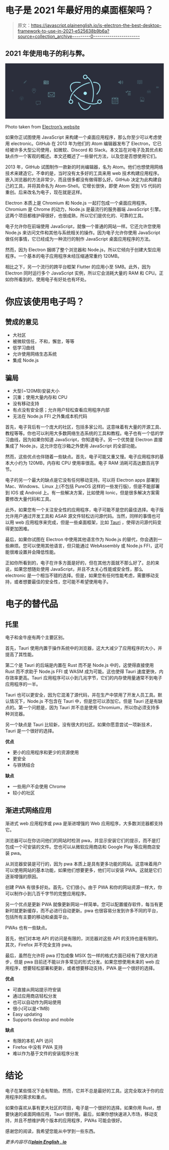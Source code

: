 # 电子是 2021 年最好用的桌面框架吗？

> 原文：<https://javascript.plainenglish.io/is-electron-the-best-desktop-framework-to-use-in-2021-e525638b9b6a?source=collection_archive---------0----------------------->

## 2021 年使用电子的利与弊。

![](img/bfc08a3bf50a6350e4c161b7e02be52a.png)

Photo taken from [Electron’s website](https://github.com/electron/electronjs.org)

如果你正试图使用 JavaScript 来构建一个桌面应用程序，那么你至少可以考虑使用 electronic。GitHub 在 2013 年为他们的 Atom 编辑器发布了 Electron，它已经被许多大型公司使用，如微软、Discord 和 Slack。本文旨在对电子及其优点和缺点作一个客观的概述。本文还概述了一些替代方法，以及您是否想使用它们。

2013 年，GitHub 试图制作一款新的时尚编辑器，名为 Atom。他们也想使用网络技术来建造它。不幸的是，当时没有太多好的工具来用 web 技术构建应用程序。嵌入浏览器的方法非常少，而且很多都没有做得那么好。GitHub 决定为此构建自己的工具，并将其命名为 Atom-Shell。它增长很快，即使 Atom 受到 VS 代码的重创。后来改名为电子，现在就是这样。

Electron 本质上是 Chromium 和 Node.js 一起打包成一个桌面应用程序。Chromium 是 Chrome 的动力，Node.js 是最流行的服务器端 JavaScript 引擎。这两个项目都维护得很好，也很成熟，所以它们是优化的、可靠的工具。

电子允许你在前端使用 JavaScript，就像一个普通的网站一样。它还允许您使用 Node.js 来访问文件和其他与系统相关的操作。因为电子允许你使用 JavaScript 做任何事情，它已经成为一种流行的制作 JavaScript 桌面应用程序的方法。

然而，因为 Electron 捆绑了整个浏览器和 Node.js，所以它倾向于创建大型应用程序。一个基本的电子应用程序未经压缩通常重约 120MB。

相比之下，另一个流行的跨平台框架 Flutter 的应用小至 5MB。此外，因为 Electron 同时运行多个 JavaScript 实例，所以它会消耗大量的 RAM 和 CPU。正如你所看到的，使用电子有好处也有坏处。

# 你应该使用电子吗？

## 赞成的意见

*   大社区
*   被微软信任，不和，懈怠，等等
*   低学习曲线
*   允许使用网络生态系统
*   集成 Node.js

## 骗局

*   大型(~120MB)安装大小
*   沉重；使用大量内存和 CPU
*   没有移动支持
*   有点没有安全感；允许用户轻松查看应用程序内部
*   无法在 Node.js FFI 之外集成本机代码

首先，电子背后有一个庞大的社区，包括多家公司。这意味着有大量的开源工具、教程等等。你也可以利用大多数网络生态系统的工具和教程。电子也有一个低的学习曲线，因为如果你知道 JavaScript，你知道电子。另一个优势是 Electron 直接集成了 Node.js，这允许您在沙箱之外使用 JavaScript 的全部功能。

然而，这些优点也伴随着一些缺点。首先，电子可能又重又慢。电子应用程序的基本大小约为 120MB，内存和 CPU 使用率很高。电子 RAM 消耗可高达数百兆字节。

电子的另一个最大的缺点是它没有任何移动支持。可以将 Electron apps 部署到 Mac、Windows、Linux 上(不包括 PureOS 这样的一些发行版)，但是不能部署到 IOS 或 Android 上。有一些解决方案，比如使用 Ionic，但是很多解决方案需要修改大量代码和工具。

此外，如果您有一个关注安全性的应用程序，电子可能不是您的最佳选择。电子版允许用户通过开发工具和 ASAR 源文件轻松访问源代码。当然，同样的事情也可以用 web 应用程序来完成，但是一些桌面框架，比如 [Tauri](https://tauri.studio/) ，使得访问源代码变得更加困难。

最后，如果你试图在 Electron 中使用其他语言作为 Node.js 的替代，你会遇到一些麻烦。您可以使用其他语言，但只能通过 WebAssembly 或 Node.js FFI，这可能很难设置并会降低性能。

正如你所看到的，电子在许多方面是好的，但在其他方面就不那么好了。总的来说，如果您想随处使用 JavaScript，并且不太关心性能或安全性，那么 electronic 是一个相当不错的选择。但是，如果您有任何性能考虑，需要移动支持，或者想要最佳的安全性，您可能不希望使用电子。

# 电子的替代品

## 托里

电子和金牛座有两个主要区别。

首先，Tauri 使用内置于操作系统中的浏览器，这大大减少了应用程序的大小，并提高了其性能。

第二个是 Tauri 的后端是内置在 Rust 而不是 Node.js 中的，这使得直接使用 Rust 而不求助于 Node.js FFI 或 WASM 成为可能。这也使得 Tauri 速度更快，内存效率更高。Tauri 应用程序可以小到几兆字节，它们的内存使用量通常不到电子应用程序的一半。

Tauri 也可以更安全，因为它混淆了源代码，并在生产中禁用了开发人员工具。默认情况下，Node.js 不包含在 Tauri 中，但是您可以添加它。但是 Tauri 还是有缺点的。第一个问题是，因为 Tauri 并不总是使用 Chromium，所以你必须支持多种浏览器。

另一个缺点是 Tauri 比较新，没有很大的社区。如果你愿意尝试一项新技术，Tauri 是一个很好的选择。

**优点**

*   更小的应用程序和更少的资源使用
*   更安全
*   与铁锈结合

**缺点**

*   一些用户不会使用 Chrome
*   较小的社区

## 渐进式网络应用

渐进式 web 应用程序或 pwa 是渐进增强的 Web 应用程序，大多数浏览器都支持它。

浏览器可以在你访问他们的网站时检测 pwa，并显示安装它们的提示，而不是打包成一个可安装的文件。您也可以从微软应用商店和 Google Play 等应用商店安装 pwa。

从浏览器安装是可行的，因为 pwa 本质上是具有更多功能的网站。这意味着用户可以使用网站的基本功能，如果他们想要更多，他们可以安装 PWA。这就是它们逐渐增强的原因。

创建 PWA 有很多好处。首先，它们很小。由于 PWA 和你的网站资源一样大，你可以制作小到几百千字节的完整应用程序。

另一个优点是更新 PWA 就像更新网站一样简单。您可以配置缓存软件，每当有更新时就更新缓存，而不必进行自动更新。pwa 也很容易分发到许多不同的平台，包括所有主要的移动和桌面平台。

PWAs 也有一些缺点。

首先，他们对本地 API 的访问是有限的，浏览器对这些 API 的支持也是有限的。其次，Firefox 并不完全支持 pwa。

最后，虽然在允许将 pwa 打包成像 MSIX 包一样的格式方面已经有了很大的进步，但是 pwa 目前还不能以许多常见的形式分发。如果您想使用未来的 web 应用程序，想要轻松部署和更新，或者想要移动支持，PWA 是一个很好的选择。

**优点**

*   可直接从网站提示符安装
*   通过应用商店轻松分发
*   也可以自动作为网站使用
*   很小(可以是<1MB)
*   Easy updating
*   Supports desktop and mobile

**缺点**

*   有限的本机 API 访问
*   Firefox 中没有 PWA 支持
*   难以作为基于文件的安装程序分发

# 结论

电子在某些情况下会有帮助。然而，它并不总是最好的工具。这完全取决于你的应用程序的需求和重点。

如果你喜欢从事有更大社区的项目，电子是一个很好的选择。如果你用 Rust，想要快速的桌面网络应用，Tauri 很好用。最后，如果你想快速进入市场，移动支持，并且不想维护两个版本的应用程序，PWAs 可能会很好。

感谢您的阅读，我希望您能从中学到一些东西。

*更多内容尽在*[***plain English . io***](http://plainenglish.io)